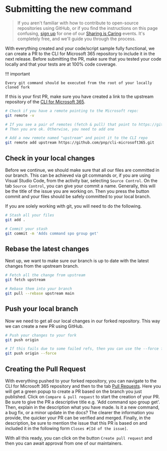 # Submitting the new command

> If you aren't familiar with how to contribute to open-source repositories using GitHub, or if you find the instructions on this page confusing, [sign up](https://forms.office.com/Pages/ResponsePage.aspx?id=KtIy2vgLW0SOgZbwvQuRaXDXyCl9DkBHq4A2OG7uLpdUREZVRDVYUUJLT1VNRDM4SjhGMlpUNzBORy4u) for one of our [Sharing is Caring](https://pnp.github.io/sharing-is-caring/#pnp-sic-events) events. It's completely free, and we'll guide you through the process.

With everything created and your code/script sample fully functional, we can create a PR to the CLI for Microsoft 365 repository to include it in the next release. Before submitting the PR, make sure that you tested your code locally and that your tests are at 100% code coverage. 

!!! important

    Every git command should be executed from the root of your locally cloned fork

If this is your first PR, make sure you have created a link to the upstream repository of the [CLI for Microsoft 365](https://github.com/pnp/cli-microsoft365).

```bash
# Check if you have a remote pointing to the Microsoft repo:
git remote -v

# If you see a pair of remotes (fetch & pull) that point to https://github.com/pnp/cli-microsoft365
# Then you are ok. Otherwise, you need to add one

# Add a new remote named "upstream" and point it to the CLI repo
git remote add upstream https://github.com/pnp/cli-microsoft365.git
```

## Check in your local changes

Before we continue, we should make sure that all our files are committed in our branch. This can be achieved via git commands or, if you are using Visual Studio Code, from the activity bar, selecting `Source Control`. On the tab `Source Control`, you can give your commit a name. Generally, this will be the title of the issue you are working on. Then you press the button commit and your files should be safely committed to your local branch.

If you are solely working with git, you will need to do the following.

```bash
# Stash all your files
git add .

# Commit your stash
git commit -m 'Adds command spo group get'
```

## Rebase the latest changes

Next up, we want to make sure our branch is up to date with the latest changes from the upstream branch. 

```bash
# Fetch all the change from upstream
git fetch upstream

# Rebase them into your branch
git pull --rebase upstream main
```

## Push your local branch

Now we need to get all our local changes in our forked repository. This way we can create a new PR using GitHub.
```bash
# Push your changes to your fork
git push origin

# If this fails due to some failed refs, then you can use the --force flag
git push origin --force
```

## Creating the Pull Request

With everything pushed to your forked repository, you can navigate to the CLI for Microsoft 365 repository and then to the tab [Pull Requests](https://github.com/pnp/cli-microsoft365/pulls). Here you will get a green popup to create a PR based on the branch you just published. Click on `Compare & pull request` to start the creation of your PR. Be sure to give the PR a descriptive title e.g. 'Add command spo group get'. Then, explain in the description what you have made. Is it a new command, a bug fix, or a minor update in the docs? The clearer the information you provide, the quicker your PR can be verified and merged. Finally, in the description, be sure to mention the issue that this PR is based on and included it in the following form `Closes #[Id of the issue]`.

With all this ready, you can click on the button `Create pull request` and then you can await approval from one of our maintainers. 

